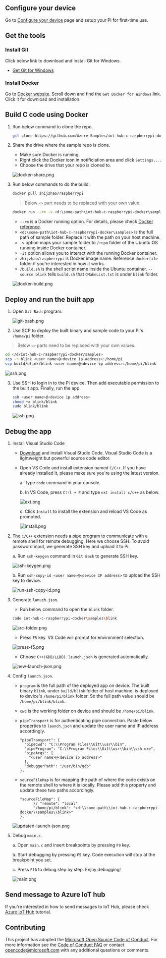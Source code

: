 ## Configure your device

Go to [Configure your device](https://docs.microsoft.com/en-us/azure/iot-hub/iot-hub-raspberry-pi-kit-c-lesson1-configure-your-device) page and setup your Pi for first-time use.

## Get the tools

### Install Git

Click below link to download and install Git for Windows.

* [Get Git for Windows](https://git-scm.com/download/win/)

### Install Docker
Go to [Docker website](https://www.docker.com/). Scroll down and find the `Get Docker for Windows` link. Click it for download and installation.

## Build C code using Docker

1. Run below command to clone the repo.

   ```bash
   git clone https://github.com/Azure-Samples/iot-hub-c-raspberrypi-docker.git
   ```

3. Share the drive where the sample repo is clone.

   * Make sure Docker is running.
   * Right click the Docker icon in notificiation area and click `Settings...`.
   * Choose the drive that your repo is cloned to.

   ![docker-share.png](media/win/docker-share.PNG)

2. Run below commands to do the build. 

   ```bash
   docker pull zhijzhao/raspberrypi
   ```

   > Below `<>` part needs to be replaced with your own value.

   ```bash
   docker run --rm -v <d:\some-path\iot-hub-c-raspberrypi-docker\samples>:/repo -it zhijzhao/raspberrypi /build.sh --source blink
   ```

   * `--rm` is a Docker running option. For details, please check [Docker reference](https://docs.docker.com/engine/reference/commandline/run/).
   * `<d:\some-path\iot-hub-c-raspberrypi-docker\samples>` is the full path of sample folder. Replace it with the path on your host machine.
   * `-v` option maps your sample folder to `/repo` folder of the Ubuntu OS running inside Docker container.
   * `-it` option allows you to interact with the running Docker container.
   * `zhijzhao/raspberrypi` is Docker image name. Reference `dockerfile` folder if you're interested in how it works.
   * `/build.sh` is the shell script name inside the Ubuntu container. `--source blink` tells `build.sh` that `CMakeList.txt` is under `blink` folder.

   ![docker-build.png](media/win/docker-build.PNG)

## Deploy and run the built app
1. Open `Git Bash` program. 

   ![git-bash.png](media/win/git-bash.PNG)

2. Use SCP to deploy the built binary and sample code to your Pi's `/home/pi` folder.

  > Below `<>` parts need to be replaced with your own values.

   ```bash
   cd </d/iot-hub-c-raspberrypi-docker/samples>
   scp -r blink <user name>@<device ip address>:/home/pi
   scp build/blink/blink <user name>@<device ip address>:/home/pi/blink
   ```
   ![ssh.png](media/win/scp.PNG)

3. Use SSH to login in to the Pi device. Then add executable permission to the built app. Finally, run the app.

   ```bash
   ssh <user name>@<device ip address>
   chmod +x blink/blink
   sudo blink/blink
   ```

   ![ssh.png](media/win/ssh-run.PNG)

## Debug the app

1. Install Visual Studio Code

   * [Download](https://code.visualstudio.com/docs/setup/windows) and install Visual Studio Code. Visual Studio Code is a lightweight but powerful source code editor.

   * Open VS Code and install extension named `C/C++`. If you have already installed it, please make sure you're using the latest version.

      a. Type `code` command in your console.
      
      b. In VS Code, press `Ctrl + P` and type `ext install c/c++` as below.

      ![ext.png](media/win/ext.png)
      
      c. Click `Install` to install the extension and reload VS Code as prompted. 

      ![install.png](media/win/install.PNG)


2. The `C/C++` extension needs a pipe program to communicate with a remote shell for remote debugging. Here we choose SSH. To avoid password input, we generate SSH key and upload it to Pi. 

   a. Run `ssh-keygen` command in `Git Bash` to generate SSH key.
   
   ![ssh-keygen.png](media/win/ssh-keygen.PNG)

   b. Run `ssh-copy-id <user name>@<device IP address>` to upload the SSH key to device.

   ![run-ssh-copy-id.png](media/win/run-ssh-copy-id.PNG)

4. Generate `lanuch.json`.

   * Run below command to open the `blink` folder.

   ```bash
   code iot-hub-c-raspberrypi-docker\samples\blink
   ```

   ![src-folder.png](media/win/src-folder.PNG)

   * Press `F5` key. VS Code will prompt for environment selection.

   ![press-f5.png](media/win/press-f5.png)

   * Choose `C++(GDB/LLDB)`. `launch.json` is generated automatically.

   ![new-launch-json.png](media/win/new-launch-json.PNG)

5. Config `launch.json`.

   * `program` is the full path of the deployed app on device. The built binary `blink`, under `build/blink` folder of host machine, is deployed to device's `/home/pi/blink` folder. So the full path value should be `/home/pi/blink/blink`.
 
   * `cwd` is the working folder on device and should be `/home/pi/blink`.

   * `pipeTransport` is for authenticating pipe connection. Paste below properties to `launch.json` and update the user name and IP address accordingly.

      ```
      "pipeTransport": {
        "pipeCwd": "C:\\Program Files\\Git\\usr\\bin",
        "pipeProgram": "C:\\Program Files\\Git\\usr\\bin\\ssh.exe",
        "pipeArgs": [
          "<user name>@<device ip address>"
        ],
        "debuggerPath": "/usr/bin/gdb"
      },
      ``` 

   * `sourceFileMap` is for mapping the path of where the code exists on the remote shell to where it is locally. Please add this property and update these two paths accordingly.

      ```
      "sourceFileMap": {
            // "remote": "local"
            "/home/pi/blink": "<d:\\some-path\\iot-hub-c-raspberrypi-docker\\samples\\blink>"
      },
      ```

   ![updated-launch-json.png](media/win/updated-launch-json.PNG)

6. Debug `main.c`.

   a. Open `main.c` and insert breakpoints by pressing `F9` key.

   b. Start debugging by pressing `F5` key. Code execution will stop at the breakpoint you set.
   
   c. Press `F10` to debug step by step. Enjoy debugging!

   ![main.png](media/win/main.PNG)

## Send message to Azure IoT hub

If you're interested in how to send messages to IoT Hub, please check [Azure IoT Hub](azure-iot-hub-win.md) tutorial.

## Contributing
This project has adopted the [Microsoft Open Source Code of Conduct](https://opensource.microsoft.com/codeofconduct/). For more information see the [Code of Conduct FAQ](https://opensource.microsoft.com/codeofconduct/faq/) or contact [opencode@microsoft.com](mailto:opencode@microsoft.com) with any additional questions or comments.
